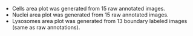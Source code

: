 - Cells area plot was generated from 15 raw annotated images.
- Nuclei area plot was generated from 15 raw annotated images.
- Lysosomes area plot was generated from 13 boundary labeled images (same as raw annotations).

